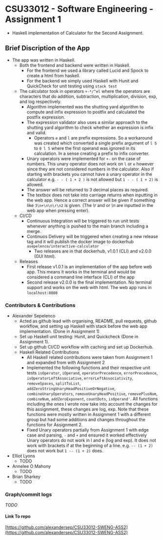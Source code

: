 # CSU33012 - Software Engineering - Assignment 1
* Haskell implementation of Calculator for the Second Assignment.

## Brief Discription of the App
* The app was written in Haskell. 
    - Both the frontend and backend were written in Haskell. 
        - For the frontend we used a library called Lucid and Spock to create a html from haskell. 
        - For the backend we simply used Haskell with Hunit and QuickCheck for unit testing using `stack test`
    - The calculator took in operators `+-*/^el` where the operators are characters that do 
      addition, subtraction, multiplication, division, exp, and log respectively.
        - Algorithm implemented was the shutting yard algorithm to compute and infix expression to postfix and calculated the postfix expression.
        - The expression validator also uses a similar approach to the shutting yard algorithm to check whether an expression is infix and valid.
            - Operators `e` and `l` are prefix expressions. So a workaround was created which converted a single prefix argument
              of `l 5` to `0 l 5` where the first operand was ignored in its calculation. In a sense creating a prefix to infix converter.
        - Unary operators were implemented for `+-` on the case of numbers. This unary operator does not work on `l` or `e` however since they
          are not considered numbers in the calculator. Also if starting with brackets you cannot have a unary operator in the calculator e.g.
          `- - ( 1 + 2 )` is not allowed but `1 - - ( 1 + 2)` is allowed.
        - The answer will be returned to 3 decimal places as required.
        - The textbox does not take into carriage returns when inputting in the web app. Hence a correct answer will be given 
          if something like `3\n+\n\n\r\n2` is given. (The *\r* and or *\n* are inputted in the web app when pressing enter).
    - CI/CD
        - Continuous Integration will be triggered to run unit tests whenever anything is pushed to the main branch including a merge.
        - Continuos Delivery will be triggered when creating a new release tag and it will publish the docker image to dockerhub `asepelenco/interactive-calculator` 
            - Two releases are in that dockerhub, v1.0.1 (CLI) and v2.0.0 (GUI html). 
    - Releases
        - First release v1.0.1 is an implementation of the app before web app. This means it works in the terminal and would be considered a 
          command line interface (CLI) of the app
        - Second release v2.0.0 is the final implementation. No terminal support and works on the web with html. The web app runs in `localhost:8080` 
      

### Contributors & Contributions
* Alexander Sepelenco
    - Acted as github lead with organising, README, pull requests, 
      github workflow, and setting up Haskell with stack before the web app implementation. (Done in Assignment 1)
    - Set up Haskell unit testing: Hunit, and Quickcheck (Done in Assignment 1).
    - Set up github CI/CD workflow with caching and set up Dockerhub.
    * Haskell Related Contributions
        - All Haskell related contributions were taken from Assignment 1
          and expanded from with Assignment 2
        - Implemented the following functions and their respective unit tests
          `isOperator`, `iOperand`, `operatorPrecedence`, `errorPrecedence`,
          `isOperatorLeftAssociative`, `errorLeftAssociativity`, `removeSpaces`,
          `splitToList`, `addZeroStringUnaryHeadPositiveOrNegative`,
          `combineUnaryOperators`, `removeUnaryHeadPositive`, `removePlusNum`,
          `combineNum`, `addZeroExponent`, `countDots`, `isOperand'`. All functions including the ones I wrote
          now take into account the changes for this assignment, these changes are log, exp. Note that these functions were mostly
          written in Assignment 1 with a different group but had some additions and changes throughout the functions for Assignment 2.
        - Fixed Unary operators partially from Assignment 1 with edge case and parsing, `-` and `+` and ensured it worked effectively
          Unary operators do not work in l and e (log and exp). It does not work with brackets if at the beginning of a line.
          e.g. `-- (1 + 2)` does not work but `1 -- (1 + 2)` does.
* Elliot Lyons
    - TODO
* Annelee O Mahony
    - TODO
* Brian Sharkey
    - TODO

### Graph/commit logs
*TODO*

#### Link To repo
[https://github.com/alexandersep/CSU33012-SWENG-ASS2](https://github.com/alexandersep/CSU33012-SWENG-ASS2) 
